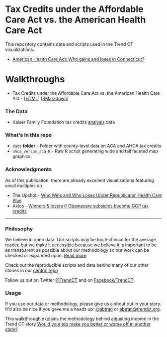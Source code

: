 # Tax Credits under the Affordable Care Act vs. the American Health Care Act

This repository contains data and scripts used in the Trend CT visualizations:

* [American Health Care Act: Who gains and loses in Connecticut?](http://trendct.org/2017/03/08/american-health-care-act-who-gains-and-loses-in-connecticut/)

# Walkthroughs

* Tax Credits under the Affordable Care Act vs. the American Health Care Act - [[HTML](https://trendct-data.github.io/ahca_vs_aca/)] [[RMarkdown](https://github.com/trendct-data/ahca_vs_aca/blob/master/index.Rmd)] 
 
### The Data

* Kaiser Family Foundation tax credits [analysis](http://kff.org/interactive/tax-credits-under-the-affordable-care-act-vs-replacement-proposal-interactive-map/) data

### What's in this repo

* `data` **folder** - Folder with county-level data on ACA and AHCA tax credits
* `ahca_versus_aca_R` - Raw R script generating wide and tall faceted map graphics

### Acknowledgments

As of this publication, there are already excellent visualizations featuring small multiples on 

* The Upshot - [Who Wins and Who Loses Under Republicans’ Health Care Plan
](https://www.nytimes.com/interactive/2017/03/08/upshot/who-wins-and-who-loses-under-republicans-health-care-plan.html?rref=collection%2Fsectioncollection%2Fupshot&smid=tw-upshotnyt&smtyp=cur)
* Axios - [Winners & losers if Obamacare subsidies become GOP tax credits](https://www.axios.com/comparing-the-gop-tax-credit-with-obamacares-premium-subsidy-2305136456.html)

----

### Philosophy

We believe in open data. Our scripts may be too technical for the average reader, but we make it accessible because we believe it is important to be as transparent as possible about our methodology so our work can be checked or expanded upon. [Read more](http://www.trendct.org/data).

Check out the reproducible scripts and data behind many of our other stories in our [central repo](https://github.com/trendct-data)

Follow us out on Twitter [@TrendCT](http://www.trendct.org) and on [Facebook/TrendCT](https://www.facebook.com/trendct/).

### Usage

If you use our data or methodology, please give us a shout out in your story. It'd also be nice if you gave me a heads up: [@abtran](http://www.twitter.com/abtran) or abtran@trendct.org.

This walkthrough explains the methodology behind adjusting income in the Trend CT story [Would your job make you better or worse off in another state?](http://occupation.trendct.org/)